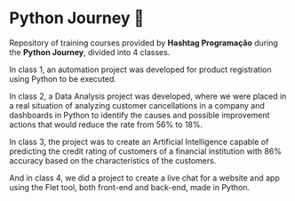 # Python Journey 🐍
Repository of training courses provided by **Hashtag Programação** during the **Python Journey**, divided into 4 classes.

In class 1, an automation project was developed for product registration using Python to be executed.

In class 2, a Data Analysis project was developed, where we were placed in a real situation of analyzing customer cancellations in a company and dashboards in Python to identify the causes and possible improvement actions that would reduce the rate from 56% to 18%.

In class 3, the project was to create an Artificial Intelligence capable of predicting the credit rating of customers of a financial institution with 86% accuracy based on the characteristics of the customers.

And in class 4, we did a project to create a live chat for a website and app using the Flet tool, both front-end and back-end, made in Python.
